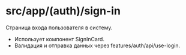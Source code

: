 # src/app/(auth)/sign-in

Страница входа пользователя в систему.

- Использует компонент SignInCard.
- Валидация и отправка данных через features/auth/api/use-login. 